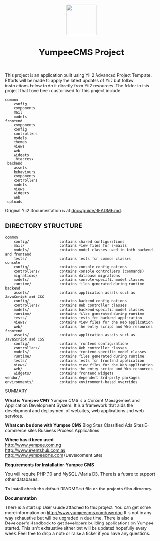 <p align="center">
    <a href="http://www.yumpeecms.com" target="_blank">
        <img src="http://www.yumpeecms.com/uploads/223evp6ir0ll0gabvnnvqsubu1/15185238825a82d5ead96e01-68510255.png" height="100px">
    </a>
    <h1 align="center">YumpeeCMS Project</h1>
    <br>
</p>

This project is an application built using  Yii 2 Advanced Project Template. Efforts will be made to apply the latest updates of Yii2 but follow instructions below to do it directly from Yii2 resources. The folder in this project that have been customised for this project include. 
```
common
    config
    components
    mail
    models
frontend
    components
    config
    controllers
    models
    themes
    views
    web
    widgets
    .htaccess
 backend
    assets
    behaviours
    components
    controllers
    models
    views
    widgets
    web
 uploads
 ```


Original Yii2 Documentation is at [docs/guide/README.md](docs/guide/README.md).



DIRECTORY STRUCTURE
-------------------

```
common
    config/              contains shared configurations
    mail/                contains view files for e-mails
    models/              contains model classes used in both backend and frontend
    tests/               contains tests for common classes    
console
    config/              contains console configurations
    controllers/         contains console controllers (commands)
    migrations/          contains database migrations
    models/              contains console-specific model classes
    runtime/             contains files generated during runtime
backend
    assets/              contains application assets such as JavaScript and CSS
    config/              contains backend configurations
    controllers/         contains Web controller classes
    models/              contains backend-specific model classes
    runtime/             contains files generated during runtime
    tests/               contains tests for backend application    
    views/               contains view files for the Web application
    web/                 contains the entry script and Web resources
frontend
    assets/              contains application assets such as JavaScript and CSS
    config/              contains frontend configurations
    controllers/         contains Web controller classes
    models/              contains frontend-specific model classes
    runtime/             contains files generated during runtime
    tests/               contains tests for frontend application
    views/               contains view files for the Web application
    web/                 contains the entry script and Web resources
    widgets/             contains frontend widgets
vendor/                  contains dependent 3rd-party packages
environments/            contains environment-based overrides
```


SUMMARY

**What is Yumpee CMS**
Yumpee CMS is a Content Management and Application Development System. It is a framework that aids the development and deployment of websites, web applications and web services.

**What can be done with Yumpee CMS**
Blog Sites
Classified Ads Sites
E-commerce sites
Business Process Applications

**Where has it been used**<br>
http://www.yumpee.com.ng <br>
http://www.eventshub.com.au <br>
http://www.yumpeecms.com (Development Site)


**Requirements for Installation Yumpee CMS**

You  will require PHP 7.0 and MySQL /Maria DB. There is a future to support other databases.

To Install check the default README.txt file on the projects files directory.

**Documentation**

There is a start up User Guide attached to this project. You can get some more information on http://www.yumpeecms.com/userdoc It is not in any way exhaustive but will be upgraded in due time. There is also a Developer's Handbook to get developers building applications on Yumpee started. This isn't exhaustive either but will be updated hopefully every week. Feel free to drop a note or raise a ticket if you have any questions. 
